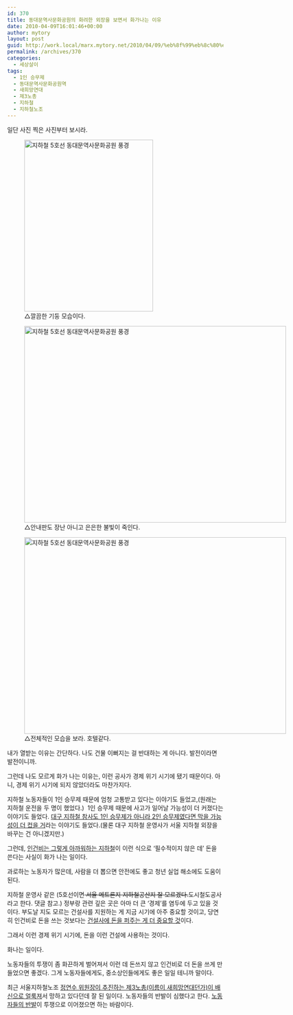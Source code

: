 ```yaml
---
id: 370
title: 동대문역사문화공원의 화려한 외장을 보면서 화가나는 이유
date: 2010-04-09T16:01:46+00:00
author: mytory
layout: post
guid: http://work.local/marx.mytory.net/2010/04/09/%eb%8f%99%eb%8c%80%eb%ac%b8%ec%97%ad%ec%82%ac%eb%ac%b8%ed%99%94%ea%b3%b5%ec%9b%90%ec%9d%98-%ed%99%94%eb%a0%a4%ed%95%9c-%ec%99%b8%ec%9e%a5%ec%9d%84-%eb%b3%b4%eb%a9%b4%ec%84%9c-%ed%99%94%ea%b0%80/
permalink: /archives/370
categories:
  - 세상살이
tags:
  - 1인 승무제
  - 동대문역사문화공원역
  - 새희망연대
  - 제3노총
  - 지하철
  - 지하철노조
---
```

일단 사진 찍은 사진부터 보시라. 

<figure style="width: 300px" class="wp-caption aligncenter"><img src="http://work.local/marx.mytory.net/wp-content/uploads/1/cfile2.uf.136960234BBF4C391D45EE.jpg" width="300" height="400" alt="지하철 5호선 동대문역사문화공원 풍경" filename="cfile2.uf.136960234BBF4C391D45EE.jpg" filemime="" /><figcaption class="wp-caption-text">△깔끔한 기둥 모습이다.</figcaption></figure><figure style="width: 610px" class="wp-caption aligncenter"><img src="http://work.local/marx.mytory.net/wp-content/uploads/1/cfile6.uf.126960234BBF4C3A1E32FF.jpg" width="610" height="458" alt="지하철 5호선 동대문역사문화공원 풍경" filename="cfile6.uf.126960234BBF4C3A1E32FF.jpg" filemime="" /><figcaption class="wp-caption-text">△안내판도 장난 아니고 은은한 불빛이 죽인다.</figcaption></figure><figure style="width: 610px" class="wp-caption aligncenter"><img src="http://work.local/marx.mytory.net/wp-content/uploads/1/cfile22.uf.146960234BBF4C3B1F8A8C.jpg" width="610" height="458" alt="지하철 5호선 동대문역사문화공원 풍경" filename="cfile22.uf.146960234BBF4C3B1F8A8C.jpg" filemime="" /><figcaption class="wp-caption-text">△전체적인 모습을 보라. 호텔같다.</figcaption></figure>내가 열받는 이유는 간단하다. 나도 건물 이뻐지는 걸 반대하는 게 아니다. 발전이라면 발전이니까. 

그런데 나도 모르게 화가 나는 이유는, 이런 공사가 경제 위기 시기에 됐기 때문이다. 아니, 경제 위기 시기에 되지 않았더라도 마찬가지다. 

지하철 노동자들이 1인 승무제 때문에 엄청 고통받고 있다는 이야기도 들었고,(원래는 지하철 운전을 두 명이 했었다.)&nbsp; 1인 승무제 때문에 사고가 일어날 가능성이 더 커졌다는 이야기도 들었다. <a title="[http://wspaper.org/article/604]로 이동합니다." target="_blank" href="http://wspaper.org/article/604">대구 지하철 참사도 1인 승무제가 아니라 2인 승무제였다면 막을 가능성이 더 컸을 거</a>라는 이야기도 들었다.(물론 대구 지하철 운영사가 서울 지하철 외장을 바꾸는 건 아니겠지만.) 

그런데, <a title="[http://wspaper.org/article/5358]로 이동합니다." target="_blank" href="http://wspaper.org/article/5358">인건비는 그렇게 아까워하는 지하철</a>이 이런 식으로 &#8216;필수적이지 않은 데&#8217; 돈을 쓴다는 사실이 화가 나는 일이다. 

과로하는 노동자가 많은데, 사람을 더 뽑으면 안전에도 좋고 청년 실업 해소에도 도움이 된다. 

지하철 운영사 같은 (5호선이면<s> 서울 메트론지 지하철공산지 잘 모르겠다.</s>도시철도공사라고 한다. 댓글 참고.) 정부랑 관련 깊은 곳은 아마 더 큰 &#8216;경제&#8217;를 염두에 두고 있을 것이다. 부도날 지도 모르는 건설사를 지원하는 게 지금 시기에 아주 중요할 것이고, 당연히 인건비로 돈을 쓰는 것보다는 <a title="[http://wspaper.org/article/6211]로 이동합니다." target="_blank" href="http://wspaper.org/article/6211">건설사에 돈을 퍼주는 게 더 중요할 것</a>이다. 

그래서 이런 경제 위기 시기에, 돈을 이런 건설에 사용하는 것이다. 

화나는 일이다. 

노동자들의 투쟁이 좀 화끈하게 벌어져서 이런 데 돈쓰지 않고 인건비로 더 돈을 쓰게 만들었으면 좋겠다. 그게 노동자들에게도, 중소상인들에게도 좋은 일일 테니까 말이다. 

최근 서울지하철노조 <a title="[http://wspaper.org/article/7994]로 이동합니다." target="_blank" href="http://wspaper.org/article/7994">정연수 위원장이 추진하는 제3노총(이름이 새희망연대던가)</a><a title="[http://wspaper.org/article/7994]로 이동합니다." target="_blank" href="http://wspaper.org/article/7994">이 배신으로 얼룩져</a>서 망하고 있다던데 잘 된 일이다. 노동자들의 반발이 심했다고 한다. <a title="[http://wspaper.org/article/7829]로 이동합니다." target="_blank" href="http://wspaper.org/article/7829">노동자들의 반발</a>이 투쟁으로 이어졌으면 하는 바람이다.